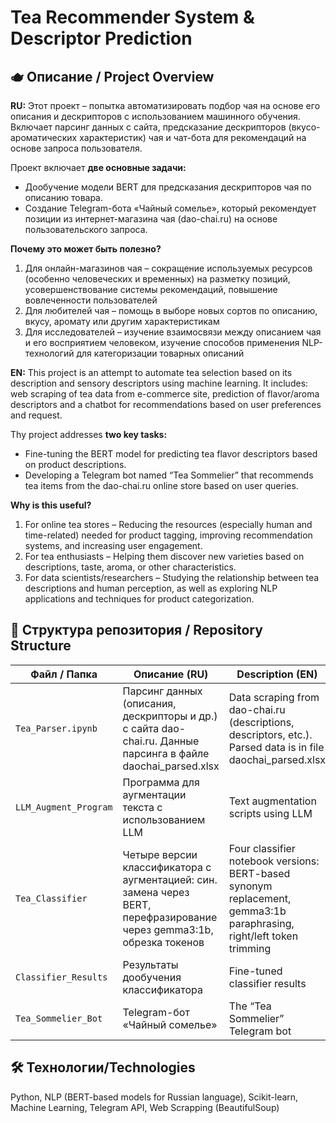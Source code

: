 # Tea Recommender System & Descriptor Prediction

## 🫖 Описание / Project Overview

**RU:**
Этот проект – попытка автоматизировать подбор чая на основе его описания и дескрипторов с использованием машинного обучения. Включает парсинг данных с сайта, предсказание дескрипторов (вкусо-ароматических характеристик) чая и чат-бота для рекомендаций на основе запроса пользователя.

Проект включает **две основные задачи:**
- Дообучение модели BERT для предсказания дескрипторов чая по описанию товара.
- Создание Telegram-бота «Чайный сомелье», который рекомендует позиции из интернет-магазина чая (dao-chai.ru) на основе пользовательского запроса.

**Почему это может быть полезно?**
1. Для онлайн-магазинов чая – сокращение используемых ресурсов (особенно человеческих и временных) на разметку позиций, усовершенствование системы рекомендаций, повышение вовлеченности пользователей 
2. Для любителей чая – помощь в выборе новых сортов по описанию, вкусу, аромату или другим характеристикам
3. Для исследователей – изучение взаимосвязи между описанием чая и его восприятием человеком, изучение способов применения NLP-технологий для категоризации товарных описаний

**EN:**
This project is an attempt to automate tea selection based on its description and sensory descriptors using machine learning. It includes: web scraping of tea data from e-commerce site, prediction of flavor/aroma descriptors and a chatbot for recommendations based on user preferences and request.

Thу project addresses **two key tasks:**
- Fine-tuning the BERT model for predicting tea flavor descriptors based on product descriptions.
- Developing a Telegram bot named “Tea Sommelier” that recommends tea items from the dao-chai.ru online store based on user queries.

**Why is this useful?**
1. For online tea stores – Reducing the resources (especially human and time-related) needed for product tagging, improving recommendation systems, and increasing user engagement.
2. For tea enthusiasts – Helping them discover new varieties based on descriptions, taste, aroma, or other characteristics.
3. For data scientists/researchers – Studying the relationship between tea descriptions and human perception, as well as exploring NLP applications and techniques for product categorization.

## 📁 Структура репозитория / Repository Structure

| Файл / Папка            | Описание (RU)                                                                                   | Description (EN)                                                                 |
|------------------------|--------------------------------------------------------------------------------------------------|----------------------------------------------------------------------------------|
| `Tea_Parser.ipynb`     | Парсинг данных (описания, дескрипторы и др.) с сайта dao-chai.ru. Данные парсинга в файле daochai_parsed.xlsx                                | Data scraping from dao-chai.ru (descriptions, descriptors, etc.). Parsed data is in file daochai_parsed.xlsx   |
| `LLM_Augment_Program`   | Программа для аугментации текста с использованием LLM                           | Text augmentation scripts using LLM                                        |
| `Tea_Classifier` | Четыре версии классификатора с аугментацией: син. замена через BERT, перефразирование через gemma3:1b, обрезка токенов | Four classifier notebook versions: BERT-based synonym replacement, gemma3:1b paraphrasing, right/left token trimming |
| `Classifier_Results`  | Результаты дообучения классификатора                                            | Fine-tuned classifier results                                              |
| `Tea_Sommelier_Bot`     |  Telegram-бот «Чайный сомелье»                                                  |  The “Tea Sommelier” Telegram bot                                          |


## 🛠️ Технологии/Technologies 
Python, NLP (BERT-based models for Russian language), Scikit-learn, Machine Learning, Telegram API, Web Scrapping (BeautifulSoup)

